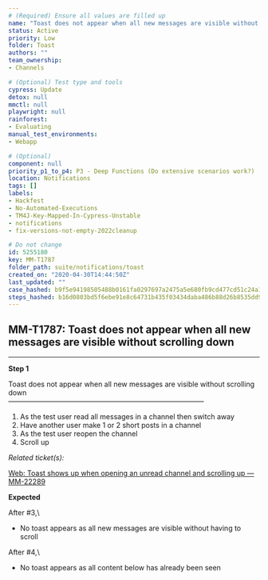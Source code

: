 ```yaml
---
# (Required) Ensure all values are filled up
name: "Toast does not appear when all new messages are visible without scrolling down"
status: Active
priority: Low
folder: Toast
authors: ""
team_ownership: 
- Channels

# (Optional) Test type and tools
cypress: Update
detox: null
mmctl: null
playwright: null
rainforest: 
- Evaluating
manual_test_environments: 
- Webapp

# (Optional)
component: null
priority_p1_to_p4: P3 - Deep Functions (Do extensive scenarios work?)
location: Notifications
tags: []
labels: 
- Hackfest
- No-Automated-Executions
- TM4J-Key-Mapped-In-Cypress-Unstable
- notifications
- fix-versions-not-empty-2022cleanup

# Do not change
id: 5255180
key: MM-T1787
folder_path: suite/notifications/toast
created_on: "2020-04-30T14:44:50Z"
last_updated: ""
case_hashed: b9f5e94198505488b0161fa0297697a2475a5e680fb9cd477cd51c24a1a0e70f8123f74dca2f481953c5cd667d10d150
steps_hashed: b16d0803bd5f6ebe91e8c64731b435f03434daba486b88d26b8535dd91aa1536915e70cf3c8ffc902fda1636c21ab0da
---
```


## MM-T1787: Toast does not appear when all new messages are visible without scrolling down

---

**Step 1**

Toast does not appear when all new messages are visible without scrolling down\
————————————————————————————

1. As the test user read all messages in a channel then switch away
2. Have another user make 1 or 2 short posts in a channel
3. As the test user reopen the channel
4. Scroll up

_Related ticket(s):_

[Web: Toast shows up when opening an unread channel and scrolling up — MM-22289](https://mattermost.atlassian.net/browse/MM-22289)

**Expected**

After #3,\\

- No toast appears as all new messages are visible without having to scroll

After #4,\\

- No toast appears as all content below has already been seen
